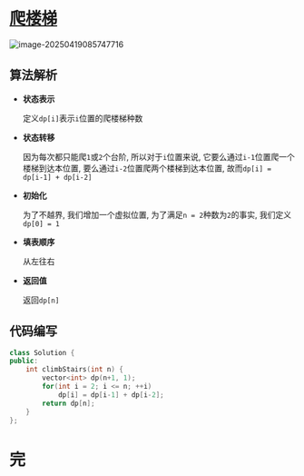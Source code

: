 # [爬楼梯](https://leetcode.cn/problems/climbing-stairs/)

![image-20250419085747716](https://md-wind.oss-cn-nanjing.aliyuncs.com/md/20250419085747764.png)

## 算法解析

- **状态表示**

  定义`dp[i]`表示`i`位置的爬楼梯种数

- **状态转移**

  因为每次都只能爬`1`或`2`个台阶, 所以对于`i`位置来说, 它要么通过`i-1`位置爬一个楼梯到达本位置, 要么通过`i-2`位置爬两个楼梯到达本位置, 故而`dp[i] = dp[i-1] + dp[i-2]`

- **初始化**

  为了不越界, 我们增加一个虚拟位置, 为了满足`n = 2`种数为`2`的事实, 我们定义`dp[0] = 1`

- **填表顺序**

  从左往右

- **返回值**

  返回`dp[n]`

## 代码编写

```cpp
class Solution {
public:
    int climbStairs(int n) {
        vector<int> dp(n+1, 1);
        for(int i = 2; i <= n; ++i)
            dp[i] = dp[i-1] + dp[i-2];
        return dp[n];
    }
};
```

# 完